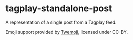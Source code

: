 # tagplay-standalone-post
A representation of a single post from a Tagplay feed.

Emoji support provided by [Twemoji](https://github.com/twitter/twemoji), licensed under CC-BY.